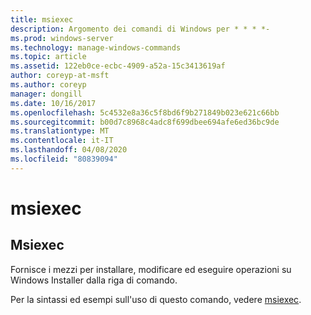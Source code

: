 ```yaml
---
title: msiexec
description: Argomento dei comandi di Windows per * * * *-
ms.prod: windows-server
ms.technology: manage-windows-commands
ms.topic: article
ms.assetid: 122eb0ce-ecbc-4909-a52a-15c3413619af
author: coreyp-at-msft
ms.author: coreyp
manager: dongill
ms.date: 10/16/2017
ms.openlocfilehash: 5c4532e8a36c5f8bd6f9b271849b023e621c66bb
ms.sourcegitcommit: b00d7c8968c4adc8f699dbee694afe6ed36bc9de
ms.translationtype: MT
ms.contentlocale: it-IT
ms.lasthandoff: 04/08/2020
ms.locfileid: "80839094"
---
```

# <a name="msiexec"></a>msiexec



## <a name="msiexec"></a>Msiexec

Fornisce i mezzi per installare, modificare ed eseguire operazioni su Windows Installer dalla riga di comando.

Per la sintassi ed esempi sull'uso di questo comando, vedere [msiexec](https://go.microsoft.com/fwlink/?LinkId=94329).